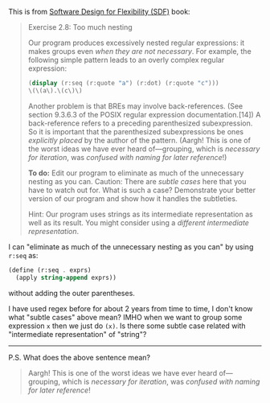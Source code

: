 This is from [Software Design for Flexibility (SDF)][1] book:
> Exercise 2.8: Too much nesting
> 
> Our program produces excessively nested regular expressions: it
makes groups even *when they are not necessary*. For example, the
following simple pattern leads to an overly complex regular
expression:
> ```scheme
> (display (r:seq (r:quote "a") (r:dot) (r:quote "c")))
> \(\(a\).\(c\)\)
> ```
>
> Another problem is that BREs may involve back-references. (See
section 9.3.6.3 of the POSIX regular expression documentation.[14]) A
back-reference refers to a preceding parenthesized subexpression.
So it is important that the parenthesized subexpressions be ones
*explicitly placed* by the author of the pattern. (Aargh! This is one of the worst ideas we have ever heard of—grouping, which is *necessary for iteration*, was *confused with naming for later reference*!)
> 
> **To do:** Edit our program to eliminate as much of the
unnecessary nesting as you can. Caution: There are *subtle cases*
here that you have to watch out for. What is such a case?
Demonstrate your better version of our program and show how it
handles the subtleties.
> 
> Hint: Our program uses strings as its intermediate representation
as well as its result. You might consider using a *different intermediate representation*.

I can "eliminate as much of the unnecessary nesting as you can" by using `r:seq` as:
```scheme
(define (r:seq . exprs)
  (apply string-append exprs))
```
without adding the outer parentheses.

I have used regex before for about 2 years from time to time, I don't know what "subtle cases" above mean? IMHO when we want to group some expression `x` then we just do `(x)`. Is there some subtle case related with "intermediate representation" of "string"?

---

P.S. What does the above sentence mean?
> Aargh! This is one of the worst ideas we have ever heard of—grouping, which is *necessary for iteration*, was *confused with naming for later reference*!


  [1]: https://mitpress.ublish.com/ebook/software-design-for-flexibility-preview/12618/27